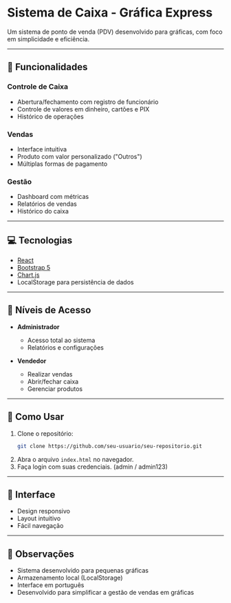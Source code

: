 # Sistema de Caixa - Gráfica Express

Um sistema de ponto de venda (PDV) desenvolvido para gráficas, com foco em simplicidade e eficiência.

---

## 🚀 Funcionalidades

### Controle de Caixa
- Abertura/fechamento com registro de funcionário
- Controle de valores em dinheiro, cartões e PIX
- Histórico de operações

### Vendas
- Interface intuitiva
- Produto com valor personalizado ("Outros")
- Múltiplas formas de pagamento

### Gestão
- Dashboard com métricas
- Relatórios de vendas
- Histórico do caixa

---

## 💻 Tecnologias

- [React](https://react.dev/)
- [Bootstrap 5](https://getbootstrap.com/)
- [Chart.js](https://www.chartjs.org/)
- LocalStorage para persistência de dados

---

## 👥 Níveis de Acesso

- **Administrador**
    - Acesso total ao sistema
    - Relatórios e configurações

- **Vendedor**
    - Realizar vendas
    - Abrir/fechar caixa
    - Gerenciar produtos

---

## 🔧 Como Usar

1. Clone o repositório:
     ```bash
     git clone https://github.com/seu-usuario/seu-repositorio.git
     ```
2. Abra o arquivo `index.html` no navegador.
3. Faça login com suas credenciais. (admin / admin123)

---

## 📱 Interface

- Design responsivo
- Layout intuitivo
- Fácil navegação

---

## 📝 Observações

- Sistema desenvolvido para pequenas gráficas
- Armazenamento local (LocalStorage)
- Interface em português
- Desenvolvido para simplificar a gestão de vendas em gráficas
